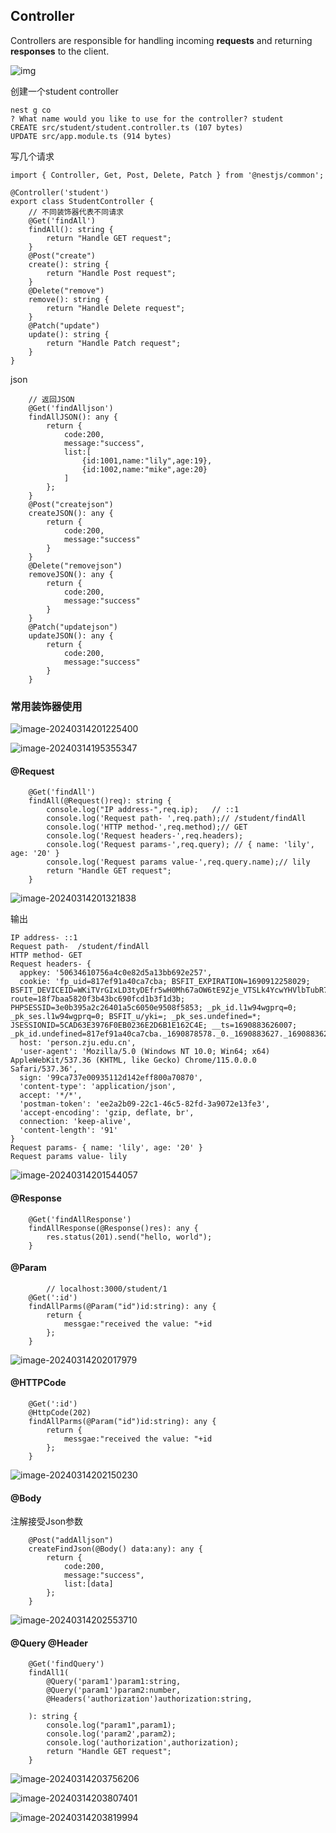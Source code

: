 ## Controller

Controllers are responsible for handling incoming **requests** and returning **responses** to the client.

![img](assets\Controllers_1.png)

创建一个student controller

```
nest g co
? What name would you like to use for the controller? student
CREATE src/student/student.controller.ts (107 bytes)
UPDATE src/app.module.ts (914 bytes)
```

写几个请求

```
import { Controller, Get, Post, Delete, Patch } from '@nestjs/common';

@Controller('student')
export class StudentController {
    // 不同装饰器代表不同请求
    @Get('findAll')
    findAll(): string {
        return "Handle GET request";
    }
    @Post("create")
    create(): string {
        return "Handle Post request";
    }
    @Delete("remove")
    remove(): string {
        return "Handle Delete request";
    }
    @Patch("update")
    update(): string {
        return "Handle Patch request";
    }
}

```

json

```
    // 返回JSON
    @Get('findAlljson')
    findAllJSON(): any {
        return {
            code:200,
            message:"success",
            list:[
                {id:1001,name:"lily",age:19},
                {id:1002,name:"mike",age:20}
            ]
        };
    }
    @Post("createjson")
    createJSON(): any {
        return {
            code:200,
            message:"success"
        }
    }
    @Delete("removejson")
    removeJSON(): any {
        return {
            code:200,
            message:"success"
        }
    }
    @Patch("updatejson")
    updateJSON(): any {
        return {
            code:200,
            message:"success"
        }
    }
```

### 常用装饰器使用

![image-20240314201225400](assets\image-20240314201225400.png)

![image-20240314195355347](assets\image-20240314195355347.png)

#### @Request

```
    @Get('findAll')
    findAll(@Request()req): string {
        console.log("IP address-",req.ip);   // ::1
        console.log('Request path- ',req.path);// /student/findAll
        console.log('HTTP method-',req.method);// GET
        console.log('Request headers-',req.headers);
        console.log('Request params-',req.query); // { name: 'lily', age: '20' }
        console.log('Request params value-',req.query.name);// lily
        return "Handle GET request";
    }
```

![image-20240314201321838](assets\image-20240314201321838.png)

输出

```
IP address- ::1
Request path-  /student/findAll
HTTP method- GET
Request headers- {
  appkey: '50634610756a4c0e82d5a13bb692e257',
  cookie: 'fp_uid=817ef91a40ca7cba; BSFIT_EXPIRATION=1690912258029; BSFIT_DEVICEID=WKiTVrGIxLD3tyDEfr5wH0Mh67aOW6tE9Zje_VTSLk4YcwYHVlbTubR72EARWI4iI4hL3LwrbZkAaOEedVlYeJfJg20CvBkQsllP6XldNUIzfAGe5YKLKgt1Xue7xD5_0Xh6MbJjthFvZNrszWvqAHQNU8AaUwpM; route=18f7baa5820f3b43bc690fcd1b3f1d3b; PHPSESSID=3e0b395a2c26401a5c6050e9508f5853; _pk_id.l1w94wgprq=0; _pk_ses.l1w94wgprq=0; BSFIT_u/yki=; _pk_ses.undefined=*; JSESSIONID=5CAD63E3976F0EB0236E2D6B1E162C4E; __ts=1690883626007; _pk_id.undefined=817ef91a40ca7cba._1690878578._0._1690883627._1690883627._._9._%252Findex%252Fsearch._._performance',
  host: 'person.zju.edu.cn',
  'user-agent': 'Mozilla/5.0 (Windows NT 10.0; Win64; x64) AppleWebKit/537.36 (KHTML, like Gecko) Chrome/115.0.0.0 Safari/537.36',
  sign: '99ca737e00935112d142eff800a70870',
  'content-type': 'application/json',
  accept: '*/*',
  'postman-token': 'ee2a2b09-22c1-46c5-82fd-3a9072e13fe3',
  'accept-encoding': 'gzip, deflate, br',
  connection: 'keep-alive',
  'content-length': '91'
}
Request params- { name: 'lily', age: '20' }
Request params value- lily
```

![image-20240314201544057](assets\image-20240314201544057.png)

#### @Response

```
    @Get('findAllResponse')
    findAllResponse(@Response()res): any {
        res.status(201).send("hello, world");
    }
```

#### @Param

```
        // localhost:3000/student/1
    @Get(':id')
    findAllParms(@Param("id")id:string): any {
        return {
            messgae:"received the value: "+id
        };
    }
```

![image-20240314202017979](assets\image-20240314202017979.png)

#### @HTTPCode

```
    @Get(':id')
    @HttpCode(202)
    findAllParms(@Param("id")id:string): any {
        return {
            messgae:"received the value: "+id
        };
    }
```

![image-20240314202150230](assets\image-20240314202150230.png)

#### @Body

注解接受Json参数

```
    @Post("addAlljson")
    createFindJson(@Body() data:any): any {
        return {
            code:200,
            message:"success",
            list:[data]
        };
    }
```

![image-20240314202553710](assets\image-20240314202553710.png)

#### @Query @Header

```
    @Get('findQuery')
    findAll1(
        @Query('param1')param1:string,
        @Query('param1')param2:number,
        @Headers('authorization')authorization:string,

    ): string {
        console.log("param1",param1);    
        console.log('param2',param2); 
        console.log('authorization',authorization); 
        return "Handle GET request";
    }
```

![image-20240314203756206](assets\image-20240314203756206.png)

![image-20240314203807401](assets\image-20240314203807401.png)

![image-20240314203819994](assets\image-20240314203819994.png)
